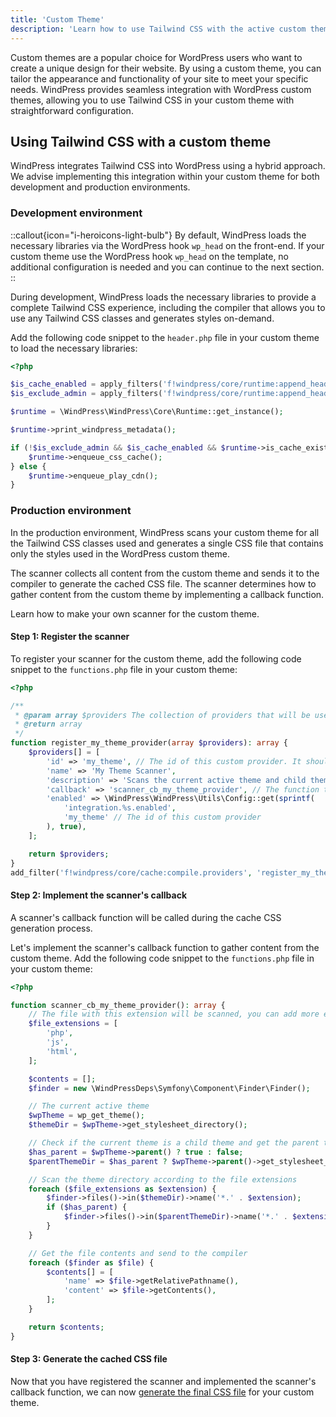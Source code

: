 ```yaml
---
title: 'Custom Theme'
description: 'Learn how to use Tailwind CSS with the active custom theme.'
---
```


Custom themes are a popular choice for WordPress users who want to create a unique design for their website. By using a custom theme, you can tailor the appearance and functionality of your site to meet your specific needs. WindPress provides seamless integration with WordPress custom themes, allowing you to use Tailwind CSS in your custom theme with straightforward configuration.

## Using Tailwind CSS with a custom theme

WindPress integrates Tailwind CSS into WordPress using a hybrid approach. We advise implementing this integration within your custom theme for both development and production environments.

### Development environment

::callout{icon="i-heroicons-light-bulb"}
By default, WindPress loads the necessary libraries via the WordPress hook `wp_head` on the front-end. If your custom theme use the WordPress hook `wp_head` on the template, no additional configuration is needed and you can continue to the next section.
::

During development, WindPress loads the necessary libraries to provide a complete Tailwind CSS experience, including the compiler that allows you to use any Tailwind CSS classes and generates styles on-demand.

Add the following code snippet to the `header.php` file in your custom theme to load the necessary libraries:

```php [header.php]
<?php

$is_cache_enabled = apply_filters('f!windpress/core/runtime:append_header.cache_enabled', \WindPress\WindPress\Utils\Config::get('performance.cache.enabled', false));
$is_exclude_admin = apply_filters('f!windpress/core/runtime:append_header.exclude_admin', \WindPress\WindPress\Utils\Config::get('performance.cache.exclude_admin', false) && current_user_can('manage_options'));

$runtime = \WindPress\WindPress\Core\Runtime::get_instance();

$runtime->print_windpress_metadata();

if (!$is_exclude_admin && $is_cache_enabled && $runtime->is_cache_exists()) {
    $runtime->enqueue_css_cache();
} else {
    $runtime->enqueue_play_cdn();
}
```

### Production environment

In the production environment, WindPress scans your custom theme for all the Tailwind CSS classes used and generates a single CSS file that contains only the styles used in the WordPress custom theme.

The scanner collects all content from the custom theme and sends it to the compiler to generate the cached CSS file. The scanner determines how to gather content from the custom theme by implementing a callback function.

Learn how to make your own scanner for the custom theme.

#### Step 1: Register the scanner

To register your scanner for the custom theme, add the following code snippet to the `functions.php` file in your custom theme:

```php [functions.php]
<?php

/**
 * @param array $providers The collection of providers that will be used to scan the design payload
 * @return array
 */
function register_my_theme_provider(array $providers): array {
    $providers[] = [
        'id' => 'my_theme', // The id of this custom provider. It should be unique across all providers
        'name' => 'My Theme Scanner',
        'description' => 'Scans the current active theme and child theme',
        'callback' => 'scanner_cb_my_theme_provider', // The function that will be called to get the data. Please see the next step for the implementation
        'enabled' => \WindPress\WindPress\Utils\Config::get(sprintf(
            'integration.%s.enabled',
            'my_theme' // The id of this custom provider
        ), true),
    ];

    return $providers;
}
add_filter('f!windpress/core/cache:compile.providers', 'register_my_theme_provider');
``` 

#### Step 2: Implement the scanner's callback

A scanner's callback function will be called during the cache CSS generation process.

Let's implement the scanner's callback function to gather content from the custom theme. Add the following code snippet to the `functions.php` file in your custom theme:

```php [functions.php]
<?php

function scanner_cb_my_theme_provider(): array {
    // The file with this extension will be scanned, you can add more extensions if needed
    $file_extensions = [
        'php',
        'js',
        'html',
    ];

    $contents = [];
    $finder = new \WindPressDeps\Symfony\Component\Finder\Finder();

    // The current active theme
    $wpTheme = wp_get_theme();
    $themeDir = $wpTheme->get_stylesheet_directory();

    // Check if the current theme is a child theme and get the parent theme directory
    $has_parent = $wpTheme->parent() ? true : false;
    $parentThemeDir = $has_parent ? $wpTheme->parent()->get_stylesheet_directory() : null;

    // Scan the theme directory according to the file extensions
    foreach ($file_extensions as $extension) {
        $finder->files()->in($themeDir)->name('*.' . $extension);
        if ($has_parent) {
            $finder->files()->in($parentThemeDir)->name('*.' . $extension);
        }
    }

    // Get the file contents and send to the compiler
    foreach ($finder as $file) {
        $contents[] = [
            'name' => $file->getRelativePathname(),
            'content' => $file->getContents(),
        ];
    }

    return $contents;
}
```

#### Step 3: Generate the cached CSS file

Now that you have registered the scanner and implemented the scanner's callback function, we can now [generate the final CSS file](/docs/advanced/cache#generating-the-cached-css) for your custom theme.